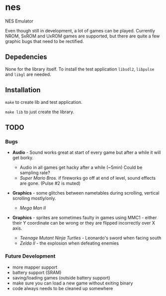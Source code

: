 # nes

NES Emulator

Even though still in development, a lot of games can be played.
Currently NROM, SxROM and UxROM games are supported, but there are quite a few graphic bugs that need to be rectified.

## Depedencies

None for the library itself.
To install the test application `libsdl2`, `libpulse` and `libgl` are needed.

## Installation

`make` to create lib and test application.

`make lib` to just create the library.

## TODO

### Bugs

* **Audio** - Sound works great at start of every game but after a while it will get borky.
	* Audio in all games get hacky after a while (~5min) Could be sampling rate?
	* *Super Mario Bros.* if fireworks go off at end of level, sound effects are gone. (Pulse #2 is muted)

* **Graphics** - some glitches between nametables during scrolling, vertical scrolling mostly/only.
	* *Mega Man II*

* **Graphics** - sprites are sometimes faulty in games using MMC1 - either their Y coordinate can be wrong or they are flipped incorrectly over X axis.
	* *Teenage Mutant Ninja Turtles* - Leonardo's sword when facing south
	* *Zelda II* - the explosion when defeating enemies

### Future Development

* more mapper support
* battery support (SRAM)
* saving/loading games (outside battery support)
* make sure you can load a new game without exiting binary
* code always needs to be cleaned up somewhere
